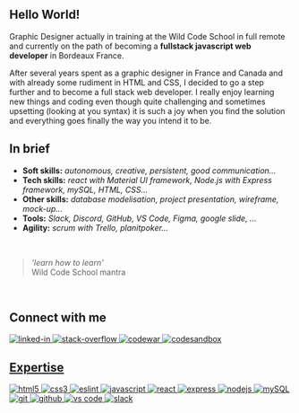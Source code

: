 <h2>Hello World! </h2>

<p>Graphic Designer actually in training at the Wild Code School in full remote and currently on the path of becoming a <strong>fullstack javascript web developer</strong> in Bordeaux France.</p>

  <p>After several years spent as a graphic designer in France and Canada and with already some rudiment in HTML and CSS, I decided to go a step further and to become a full stack web developer. I really enjoy learning new things and coding even though quite challenging and sometimes upsetting (looking at you syntax) it is such a joy when you find the solution and everything goes finally the way you intend it to be.</p>
  
<section>
<h2>In brief</h2>
<ul>
  <li><strong>Soft skills:</strong> <i>autonomous, creative, persistent, good communication...</i></li>
  <li><strong>Tech skills:</strong> <i>react with Material UI framework, Node.js with Express framework, mySQL, HTML, CSS...</i></li> 
  <li><strong>Other skills:</strong> <i>database modelisation, project presentation, wireframe, mock-up...</i></li>
  <li><strong>Tools:</strong> <i>Slack, Discord, GitHub, VS Code, Figma, google slide, ...</i></li>
  <li><strong>Agility:</strong> <i>scrum with Trello, planitpoker...</i></li>
</ul>
</section>
<br>
<section>
  <blockquote>
    <p><i>'learn how to learn'</i><br>
    Wild Code School mantra</p>
  </blockquote>
</section>
<br>
<section>
  <h2>Connect with me</h2>
  <a href ="https://www.linkedin.com/in/fannydemesquita/" target="_blank" rel="noreferrer noopener"> <img src="https://img.shields.io/badge/linkedin-%230077B5.svg?&style=for-the-badge&logo=linkedin&logoColor=white" alt="linked-in" />
  <a href ="https://stackoverflow.com/users/15691350/de-mesquita-fanny" target="_blank" rel="noreferrer noopener"> <img src="https://img.shields.io/badge/stack%20overflow-FE7A16?logo=stack-overflow&logoColor=white&style=for-the-badge" alt="stack-overflow" />
  <a href ="https://www.codewars.com/users/Kalraj" target="_blank" rel="noreferrer noopener"> <img src="https://shields.io/badge/-codewars-B1361E?&style=for-the-badge&logo=codewars&logoColor=white" alt="codewar" />
    <a href ="https://codesandbox.io/u/Kalraj" target="_blank" rel="noreferrer noopener"> 
    <img src="https://img.shields.io/badge/codesandbox-4A154B?style=for-the-badge&logo=codesandbox&logoColor=white%22" alt="codesandbox" />
</section>
  
<section>
  <h2>Expertise</h2>
  <img src="https://shields.io/badge/-html5-E34F26?&style=for-the-badge&logo=html5&logoColor=white" alt="html5" />
  <img src="https://shields.io/badge/-css3-1572B6?&style=for-the-badge&logo=CSS3&logoColor=white" alt="css3" />
  <img src="https://img.shields.io/badge/eslint-3A33D1?style=for-the-badge&logo=eslint&logoColor=white" alt="eslint" />
  <img src="https://img.shields.io/badge/JavaScript-323330?style=for-the-badge&logo=javascript&logoColor=F7DF1E" alt="javascript"/>
  <img src="https://img.shields.io/badge/react%20-%2320232a.svg?&style=for-the-badge&logo=react&logoColor=%2361DAFB" alt="react"/>
  <img src="https://img.shields.io/badge/Express.js-000000?style=for-the-badge&logo=express&logoColor=white" alt="express" />
  <img src="https://img.shields.io/badge/node.js%20-%2343853D.svg?&style=for-the-badge&logo=node.js&logoColor=white" alt="nodejs" />
  <img src="https://img.shields.io/badge/mySQL-%230077B5.svg?&style=for-the-badge&logo=mySQL&logoColor=white" alt="mySQL" />
  <img src="https://img.shields.io/badge/Git-F05032?style=for-the-badge&logo=git&logoColor=white" alt="git" />
  <img src="https://img.shields.io/badge/GitHub-100000?style=for-the-badge&logo=github&logoColor=white" alt="github" />
  <img src="https://img.shields.io/badge/Visual_Studio_Code-0078D4?style=for-the-badge&logo=visual%20studio%20code&logoColor=white" alt="vs code" />
  <img src="https://img.shields.io/badge/Slack-4A154B?style=for-the-badge&logo=slack&logoColor=white" alt="slack" />
</section>
